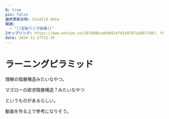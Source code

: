 ```yaml
---
Q: true
pin: false
最終更新日時: Invalid date
関連:
  - "[[型破りと守破離]]"
2ホップリンク: https://www.notion.so/587848bce6dd42ef91e9787a386719b7, https://www.notion.so/5c1e6b2a85144076bc0faa472dcaed14
date: 2024-12-27T22:35
---
```

# ラーニングピラミッド

理解の階層構造みたいなやつ。

マズローの欲求階層構造？みたいなやつ

というものがあるらしい。

動画を作る上で参考になりそう。